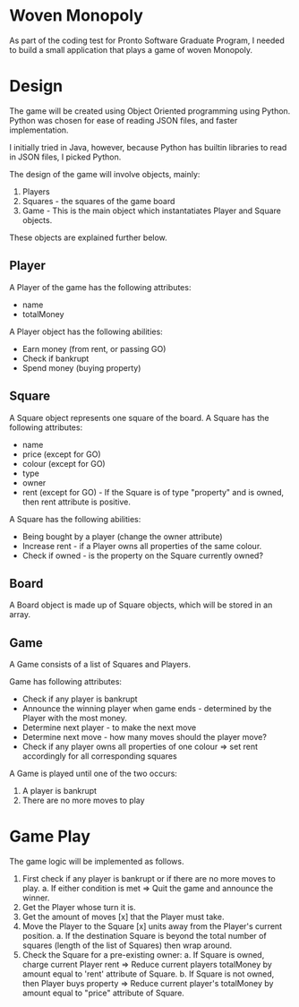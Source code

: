 # Woven Monopoly

As part of the coding test for Pronto Software Graduate Program, I needed to build a small application that plays a game of woven Monopoly.

# Design

The game will be created using Object Oriented programming using Python. Python was chosen for ease of reading JSON files, and faster implementation.

I initially tried in Java, however, because Python has builtin libraries to read in JSON files, I picked Python.

The design of the game will involve objects, mainly:

  1. Players
  2. Squares - the squares of the game board
  3. Game - This is the main object which instantatiates Player and Square objects.

These objects are explained further below.

## Player

A Player of the game has the following attributes:

  * name
  * totalMoney

A Player object has the following abilities:

  * Earn money (from rent, or passing GO)
  * Check if bankrupt
  * Spend money (buying property)

## Square

A Square object represents one square of the board. A Square has the following attributes:

  * name
  * price (except for GO)
  * colour (except for GO)
  * type
  * owner
  * rent (except for GO) - If the Square is of type "property" and is owned, then rent attribute is positive.

A Square has the following abilities:

  * Being bought by a player (change the owner attribute)
  * Increase rent - if a Player owns all properties of the same colour.
  * Check if owned - is the property on the Square currently owned?

## Board

A Board object is made up of Square objects, which will be stored in an array.

## Game

A Game consists of a list of Squares and Players.

Game has following attributes:

  * Check if any player is bankrupt
  * Announce the winning player when game ends - determined by the Player with the most money.
  * Determine next player - to make the next move
  * Determine next move - how many moves should the player move?
  * Check if any player owns all properties of one colour => set rent accordingly for all corresponding squares

A Game is played until one of the two occurs:

  1. A player is bankrupt
  2. There are no more moves to play

# Game Play
The game logic will be implemented as follows.

  1. First check if any player is bankrupt or if there are no more moves to play.
    a. If either condition is met => Quit the game and announce the winner.
  2. Get the Player whose turn it is.
  3. Get the amount of moves [x] that the Player must take.
  4. Move the Player to the Square [x] units away from the Player's current position.
    a. If the destination Square is beyond the total number of squares (length of the list of Squares) then wrap around.
  5. Check the Square for a pre-existing owner:
    a. If Square is owned, charge current Player rent => Reduce current players totalMoney by amount equal to 'rent' attribute of Square.
    b. If Square is not owned, then Player buys property => Reduce current player's totalMoney by amount equal to "price" attribute of Square.

